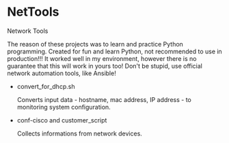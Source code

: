 # NetTools
Network Tools

The reason of these projects was to learn and practice Python programming.
Created for fun and learn Python, not recommended to use in production!!! It worked well in my environment, however there is no guarantee that this will work in yours too! Don't be stupid, use official network automation tools, like Ansible!

 - convert_for_dhcp.sh
  
    Converts input data - hostname, mac address, IP address - to monitoring system configuration.
  
 - conf-cisco and customer_script
  
    Collects informations from network devices. 
    
